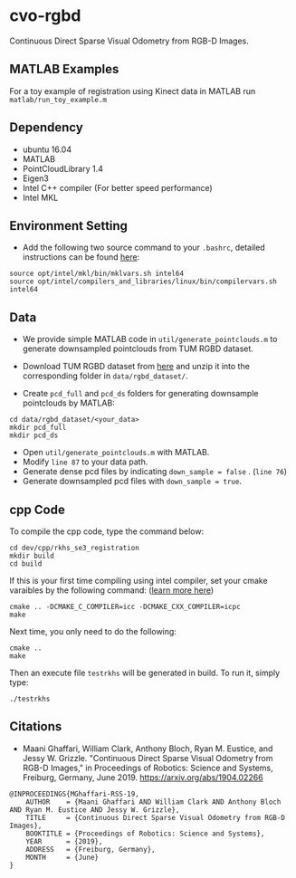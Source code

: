 # cvo-rgbd
Continuous Direct Sparse Visual Odometry from RGB-D Images.

## MATLAB Examples
For a toy example of registration using Kinect data in MATLAB run `matlab/run_toy_example.m`

## Dependency
* ubuntu 16.04
* MATLAB
* PointCloudLibrary 1.4
* Eigen3
* Intel C++ compiler (For better speed performance)
* Intel MKL

## Environment Setting
* Add the following two source command to your ```.bashrc```, detailed instructions can be found [here](https://software.intel.com/en-us/articles/setting-up-the-build-environment-for-using-intel-c-or-fortran-compilers):

```
source opt/intel/mkl/bin/mklvars.sh intel64
source opt/intel/compilers_and_libraries/linux/bin/compilervars.sh intel64
``` 

## Data
* We provide simple MATLAB code in ```util/generate_pointclouds.m``` to generate downsampled pointclouds from TUM RGBD dataset.

* Download TUM RGBD dataset from [here](https://vision.in.tum.de/data/datasets/rgbd-dataset/download) and unzip it into the corresponding folder in ```data/rgbd_dataset/```.
* Create ```pcd_full``` and ```pcd_ds``` folders for generating downsample pointclouds by MATLAB:
```
cd data/rgbd_dataset/<your_data>
mkdir pcd_full
mkdir pcd_ds
```
* Open ```util/generate_pointclouds.m``` with MATLAB.
* Modify ```line 87``` to your data path.
* Generate dense pcd files by indicating ```down_sample = false``` . (```line 76```)
* Generate downsampled pcd files with ```down_sample = true```.


## cpp Code
To compile the cpp code, type the command below:
``` 
cd dev/cpp/rkhs_se3_registration
mkdir build
cd build
```
If this is your first time compiling using intel compiler, set your cmake varaibles by the following command: ([learn more here](https://gitlab.kitware.com/cmake/community/wikis/FAQ#how-do-i-use-a-different-compiler))
```
cmake .. -DCMAKE_C_COMPILER=icc -DCMAKE_CXX_COMPILER=icpc
make
```
Next time, you only need to do the following:
```
cmake ..
make
```
Then an execute file ```testrkhs``` will be generated in build. To run it, simply type:
```
./testrkhs
```

## Citations
* Maani Ghaffari, William Clark, Anthony Bloch, Ryan M. Eustice, and Jessy W. Grizzle. "Continuous Direct Sparse Visual Odometry from RGB-D Images," in Proceedings of Robotics: Science and Systems, Freiburg, Germany, June 2019. https://arxiv.org/abs/1904.02266
```
@INPROCEEDINGS{MGhaffari-RSS-19, 
    AUTHOR    = {Maani Ghaffari AND William Clark AND Anthony Bloch AND Ryan M. Eustice AND Jessy W. Grizzle}, 
    TITLE     = {Continuous Direct Sparse Visual Odometry from RGB-D Images}, 
    BOOKTITLE = {Proceedings of Robotics: Science and Systems}, 
    YEAR      = {2019}, 
    ADDRESS   = {Freiburg, Germany}, 
    MONTH     = {June} 
} 
```
